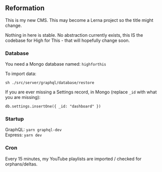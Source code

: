 ## Reformation

This is my new CMS. This may become a Lerna project so the title might change.

Nothing in here is stable. No abstraction currently exists, this IS the codebase for High for This - that will hopefully change soon.

### Database

You need a Mongo database named: `highforthis`

To import data:

```
sh ./src/server/graphql/database/restore
```

If you are ever missing a Settings record, in Mongo (replace `_id` with what you are missing):

```
db.settings.insertOne({ _id: "dashboard" })
```

### Startup

GraphQL: `yarn graphql-dev`  
Express: `yarn dev`

### Cron

Every 15 minutes, my YouTube playlists are imported / checked for orphans/deltas.
